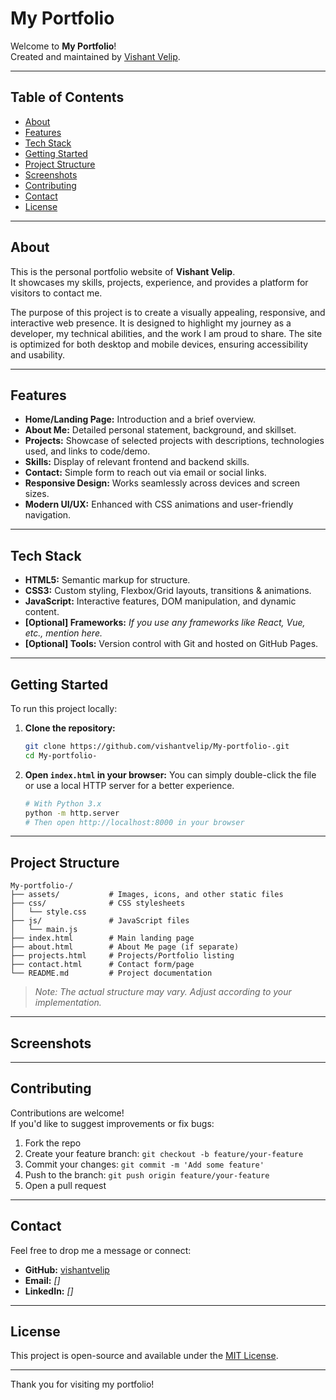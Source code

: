 # My Portfolio

Welcome to **My Portfolio**!  
Created and maintained by [Vishant Velip](https://github.com/vishantvelip).

---

## Table of Contents

- [About](#about)
- [Features](#features)
- [Tech Stack](#tech-stack)
- [Getting Started](#getting-started)
- [Project Structure](#project-structure)
- [Screenshots](#screenshots)
- [Contributing](#contributing)
- [Contact](#contact)
- [License](#license)

---

## About

This is the personal portfolio website of **Vishant Velip**.  
It showcases my skills, projects, experience, and provides a platform for visitors to contact me.

The purpose of this project is to create a visually appealing, responsive, and interactive web presence. It is designed to highlight my journey as a developer, my technical abilities, and the work I am proud to share. The site is optimized for both desktop and mobile devices, ensuring accessibility and usability.

---

## Features

- **Home/Landing Page:** Introduction and a brief overview.
- **About Me:** Detailed personal statement, background, and skillset.
- **Projects:** Showcase of selected projects with descriptions, technologies used, and links to code/demo.
- **Skills:** Display of relevant frontend and backend skills.
- **Contact:** Simple form to reach out via email or social links.
- **Responsive Design:** Works seamlessly across devices and screen sizes.
- **Modern UI/UX:** Enhanced with CSS animations and user-friendly navigation.

---

## Tech Stack

- **HTML5:** Semantic markup for structure.
- **CSS3:** Custom styling, Flexbox/Grid layouts, transitions & animations.
- **JavaScript:** Interactive features, DOM manipulation, and dynamic content.
- **[Optional] Frameworks:** *If you use any frameworks like React, Vue, etc., mention here.*
- **[Optional] Tools:** Version control with Git and hosted on GitHub Pages.

---

## Getting Started

To run this project locally:

1. **Clone the repository:**
   ```bash
   git clone https://github.com/vishantvelip/My-portfolio-.git
   cd My-portfolio-
   ```

2. **Open `index.html` in your browser:**
   You can simply double-click the file or use a local HTTP server for a better experience.

   ```bash
   # With Python 3.x
   python -m http.server
   # Then open http://localhost:8000 in your browser
   ```

---

## Project Structure

```
My-portfolio-/
├── assets/           # Images, icons, and other static files
├── css/              # CSS stylesheets
│   └── style.css
├── js/               # JavaScript files
│   └── main.js
├── index.html        # Main landing page
├── about.html        # About Me page (if separate)
├── projects.html     # Projects/Portfolio listing
├── contact.html      # Contact form/page
└── README.md         # Project documentation
```

> *Note: The actual structure may vary. Adjust according to your implementation.*

---

## Screenshots

<!-- Add screenshots or GIFs of your portfolio here.  
Example: -->
<!-- ![Home Page](assets/screenshots/home.png) -->

---

## Contributing

Contributions are welcome!  
If you'd like to suggest improvements or fix bugs:

1. Fork the repo
2. Create your feature branch: `git checkout -b feature/your-feature`
3. Commit your changes: `git commit -m 'Add some feature'`
4. Push to the branch: `git push origin feature/your-feature`
5. Open a pull request

---

## Contact

Feel free to drop me a message or connect:

- **GitHub:** [vishantvelip](https://github.com/vishantvelip)
- **Email:** *[]*
- **LinkedIn:** *[]*

---

## License

This project is open-source and available under the [MIT License](LICENSE).

---

Thank you for visiting my portfolio!
